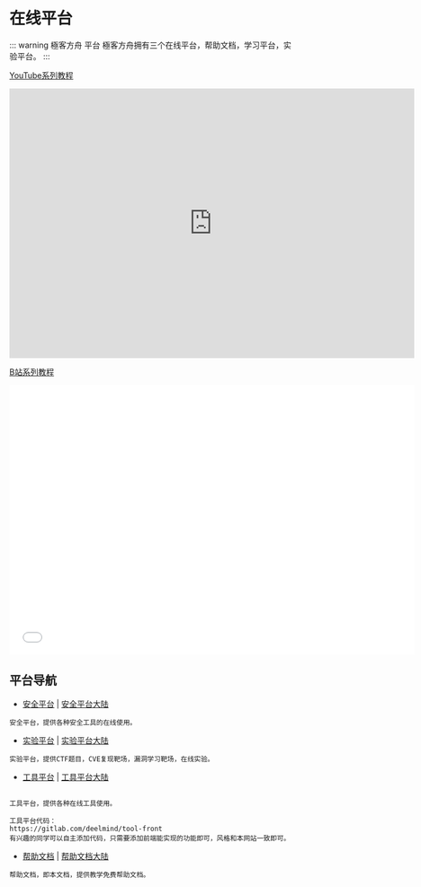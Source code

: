 # 在线平台

::: warning 極客方舟 平台
極客方舟拥有三个在线平台，帮助文档，学习平台，实验平台。
:::

[YouTube系列教程](https://www.youtube.com/watch?v=YDmUvuZyWCQ&list=PLgZqc0esdeS8IoArnV1J_ggu8SuSX6Cyj)
<iframe width="720px" height="480px" src="https://www.youtube.com/embed/YDmUvuZyWCQ" title="YouTube video player" frameborder="0" allow="accelerometer; autoplay; clipboard-write; encrypted-media; gyroscope; picture-in-picture" allowfullscreen></iframe>

[B站系列教程](https://www.bilibili.com/medialist/play/282616786?from=space&business=space_series&business_id=2623503&desc=1&spm_id_from=333.999.0.0)
<iframe src="//player.bilibili.com/player.html?aid=470610432&bvid=BV1kT411u7Ey&cid=762892819&page=1"  frameborder="no"  allowfullscreen="true" style="width:720px;height:480px"> 
</iframe>

<DocsAD/>

## 平台导航

* [安全平台](https://study.deelmind.com) | [安全平台大陆](https://study.deelmind.com.cn)

`
安全平台，提供各种安全工具的在线使用。
`

* [实验平台](https://lab.deelmind.com) | [实验平台大陆](https://lab.deelmind.com.cn)


`
实验平台，提供CTF题目，CVE复现靶场，漏洞学习靶场，在线实验。
`

* [工具平台](https://tool.deelmind.com) | [工具平台大陆](https://tool.deelmind.com.cn)


```

工具平台，提供各种在线工具使用。

工具平台代码：
https://gitlab.com/deelmind/tool-front
有兴趣的同学可以自主添加代码，只需要添加前端能实现的功能即可，风格和本网站一致即可。

```


* [帮助文档](https://deelmind.com) | [帮助文档大陆](https://deelmind.com.cn)

`
帮助文档，即本文档，提供教学免费帮助文档。
`

